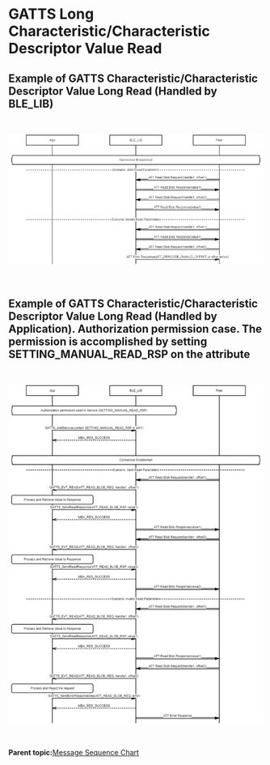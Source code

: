 # GATTS Long Characteristic/Characteristic Descriptor Value Read

## Example of GATTS Characteristic/Characteristic Descriptor Value Long Read \(Handled by BLE\_LIB\)

<br />

![](GUID-EEC2EA5B-F000-4246-BD87-C2DC3DDE198E-low.png)

<br />

## Example of GATTS Characteristic/Characteristic Descriptor Value Long Read \(Handled by Application\). Authorization permission case. The permission is accomplished by setting SETTING\_MANUAL\_READ\_RSP on the attribute

<br />

![](GUID-10065678-8E1A-4E80-8E05-08BB2CC4D449-low.png)

<br />

**Parent topic:**[Message Sequence Chart](GUID-4E6414B1-49B8-427C-ACFB-97EF00444F24.md)

